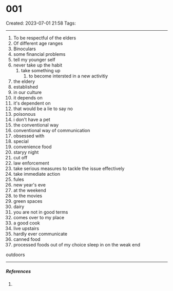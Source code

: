 
# 001
Created: 2023-07-01 21:58
Tags: 
____
1. To be respectful of the elders
2. Of different age ranges
3. Binoculars
4. some financial problems
5. tell my younger self
6. never take up the habit
	1. take something up
		1. to become intersted in a new activitiy
7. the eldery
8. established
9. in our culture
10. it depends on
11. it's dependent on
12. that would be a lie to say no
13. poisonous
14.  i don't have a pet
15. the conventional way
16. conventional way of communication
17. obsessed with
18. special
19. convenience food
20. staryy night
21. cut off
22. law enforcement
23. take serious measures to tackle the issue effectively
24. take immediate action
25. fules
26. new year's eve
27. at the weekend
28. to the movies
29. green spaces
30. dairy
31. you are not in good terms
32. comes over to my place
33. a good cook
34. live upstairs
35. hardly ever communicate
36. canned food
37. processed foods
out of my choice
sleep in on the weak end

outdoors
_____
##### References
1.

